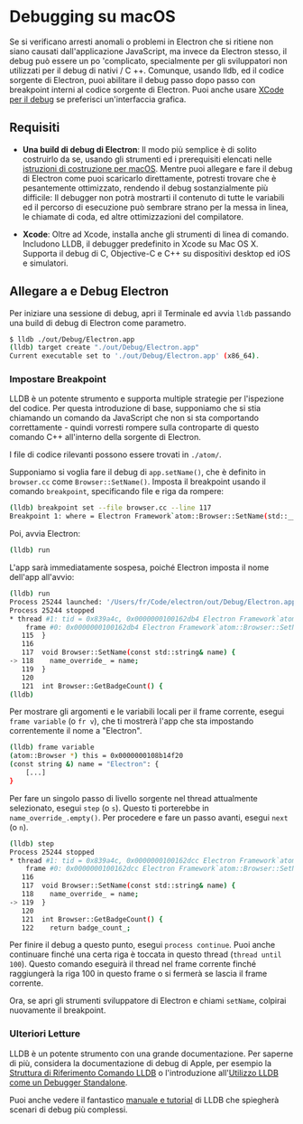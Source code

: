 # Debugging su macOS

Se si verificano arresti anomali o problemi in Electron che si ritiene non siano causati dall'applicazione JavaScript, ma invece da Electron stesso, il debug può essere un po 'complicato, specialmente per gli sviluppatori non utilizzati per il debug di nativi / C ++. Comunque, usando lldb, ed il codice sorgente di Electron, puoi abilitare il debug passo dopo passo con breakpoint interni al codice sorgente di Electron. Puoi anche usare [XCode per il debug](debugging-instructions-macos-xcode.md) se preferisci un'interfaccia grafica.

## Requisiti

* **Una build di debug di Electron**: Il modo più semplice è di solito costruirlo da se, usando gli strumenti ed i prerequisiti elencati nelle [istruzioni di costruzione per macOS](build-instructions-macos.md). Mentre puoi allegare e fare il debug di Electron come puoi scaricarlo direttamente, potresti trovare che è pesantemente ottimizzato, rendendo il debug sostanzialmente più difficile: Il debugger non potrà mostrarti il contenuto di tutte le variabili ed il percorso di esecuzione può sembrare strano per la messa in linea, le chiamate di coda, ed altre ottimizzazioni del compilatore.

* **Xcode**: Oltre ad Xcode, installa anche gli strumenti di linea di comando. Includono LLDB, il debugger predefinito in Xcode su Mac OS X. Supporta il debug di C, Objective-C e C++ su dispositivi desktop ed iOS e simulatori.

## Allegare a e Debug Electron

Per iniziare una sessione di debug, apri il Terminale ed avvia `lldb` passando una build di debug di Electron come parametro.

```sh
$ lldb ./out/Debug/Electron.app
(lldb) target create "./out/Debug/Electron.app"
Current executable set to './out/Debug/Electron.app' (x86_64).
```

### Impostare Breakpoint

LLDB è un potente strumento e supporta multiple strategie per l'ispezione del codice. Per questa introduzione di base, supponiamo che si stia chiamando un comando da JavaScript che non si sta comportando correttamente - quindi vorresti rompere sulla controparte di questo comando C++ all'interno della sorgente di Electron.

I file di codice rilevanti possono essere trovati in `./atom/`.

Supponiamo si voglia fare il debug di `app.setName()`, che è definito in `browser.cc` come `Browser::SetName()`. Imposta il breakpoint usando il comando `breakpoint`, specificando file e riga da rompere:

```sh
(lldb) breakpoint set --file browser.cc --line 117
Breakpoint 1: where = Electron Framework`atom::Browser::SetName(std::__1::basic_string<char, std::__1::char_traits<char>, std::__1::allocator<char> > const&) + 20 at browser.cc:118, address = 0x000000000015fdb4
```

Poi, avvia Electron:

```sh
(lldb) run
```

L'app sarà immediatamente sospesa, poiché Electron imposta il nome dell'app all'avvio:

```sh
(lldb) run
Process 25244 launched: '/Users/fr/Code/electron/out/Debug/Electron.app/Contents/MacOS/Electron' (x86_64)
Process 25244 stopped
* thread #1: tid = 0x839a4c, 0x0000000100162db4 Electron Framework`atom::Browser::SetName(this=0x0000000108b14f20, name="Electron") + 20 at browser.cc:118, queue = 'com.apple.main-thread', stop reason = breakpoint 1.1
    frame #0: 0x0000000100162db4 Electron Framework`atom::Browser::SetName(this=0x0000000108b14f20, name="Electron") + 20 at browser.cc:118
   115  }
   116
   117  void Browser::SetName(const std::string& name) {
-> 118    name_override_ = name;
   119  }
   120
   121  int Browser::GetBadgeCount() {
(lldb)
```

Per mostrare gli argomenti e le variabili locali per il frame corrente, esegui `frame variable` (o `fr v`), che ti mostrerà l'app che sta impostando correntemente il nome a "Electron".

```sh
(lldb) frame variable
(atom::Browser *) this = 0x0000000108b14f20
(const string &) name = "Electron": {
    [...]
}
```

Per fare un singolo passo di livello sorgente nel thread attualmente selezionato, esegui `step` (o `s`). Questo ti porterebbe in `name_override_.empty()`. Per procedere e fare un passo avanti, esegui `next` (o `n`).

```sh
(lldb) step
Process 25244 stopped
* thread #1: tid = 0x839a4c, 0x0000000100162dcc Electron Framework`atom::Browser::SetName(this=0x0000000108b14f20, name="Electron") + 44 at browser.cc:119, queue = 'com.apple.main-thread', stop reason = step in
    frame #0: 0x0000000100162dcc Electron Framework`atom::Browser::SetName(this=0x0000000108b14f20, name="Electron") + 44 at browser.cc:119
   116
   117  void Browser::SetName(const std::string& name) {
   118    name_override_ = name;
-> 119  }
   120
   121  int Browser::GetBadgeCount() {
   122    return badge_count_;
```

Per finire il debug a questo punto, esegui `process continue`. Puoi anche continuare finché una certa riga è toccata in questo thread (`thread until 100`). Questo comando eseguirà il thread nel frame corrente finché raggiungerà la riga 100 in questo frame o si fermerà se lascia il frame corrente.

Ora, se apri gli strumenti sviluppatore di Electron e chiami `setName`, colpirai nuovamente il breakpoint.

### Ulteriori Letture

LLDB è un potente strumento con una grande documentazione. Per saperne di più, considera la documentazione di debug di Apple, per esempio la [Struttura di Riferimento Comando LLDB](https://developer.apple.com/library/mac/documentation/IDEs/Conceptual/gdb_to_lldb_transition_guide/document/lldb-basics.html#//apple_ref/doc/uid/TP40012917-CH2-SW2) o l'introduzione all'[Utilizzo LLDB come un Debugger Standalone](https://developer.apple.com/library/mac/documentation/IDEs/Conceptual/gdb_to_lldb_transition_guide/document/lldb-terminal-workflow-tutorial.html).

Puoi anche vedere il fantastico [manuale e tutorial](http://lldb.llvm.org/tutorial.html) di LLDB che spiegherà scenari di debug più complessi.